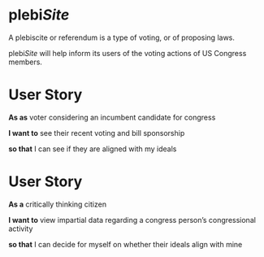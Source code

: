 # plebi*Site*

A plebiscite or referendum is a type of voting, or of proposing laws. 

plebi*Site* will help inform its users of the voting actions of US Congress members.


# User Story
 __As as__ voter considering an incumbent candidate for congress

__I want to__ see their recent voting and bill sponsorship

__so that__ I can see if they are aligned with my ideals


# User Story
__As a__ critically thinking citizen 

__I want to__ view impartial data regarding a congress person’s congressional activity

__so that__ I can decide for myself on whether their ideals align with mine